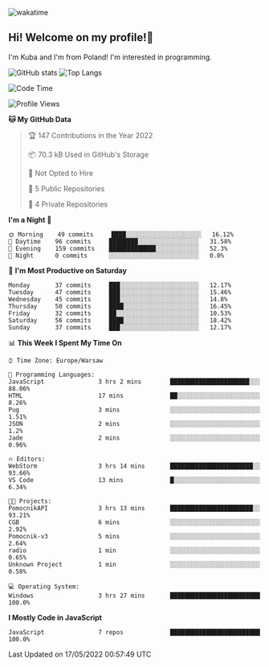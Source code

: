![wakatime](https://wakatime.com/badge/user/29588d82-8771-4fcd-a301-6a9b9976125e.svg)
## Hi! Welcome on my profile!👋
I'm Kuba and I'm from Poland! I'm interested in programming.

![GitHub stats](https://github-readme-stats.vercel.app/api?username=xKubsoneQ&show_icons=true&theme=dark)
![Top Langs](https://github-readme-stats.vercel.app/api/top-langs/?username=xKubsoneQ&theme=dark)

<!--START_SECTION:waka-->
![Code Time](http://img.shields.io/badge/Code%20Time-0%20secs-blue)

![Profile Views](http://img.shields.io/badge/Profile%20Views-4-blue)

**🐱 My GitHub Data** 

> 🏆 147 Contributions in the Year 2022
 > 
> 📦 70.3 kB Used in GitHub's Storage 
 > 
> 🚫 Not Opted to Hire
 > 
> 📜 5 Public Repositories 
 > 
> 🔑 4 Private Repositories  
 > 
**I'm a Night 🦉** 

```text
🌞 Morning    49 commits     ████░░░░░░░░░░░░░░░░░░░░░   16.12% 
🌆 Daytime    96 commits     ████████░░░░░░░░░░░░░░░░░   31.58% 
🌃 Evening    159 commits    █████████████░░░░░░░░░░░░   52.3% 
🌙 Night      0 commits      ░░░░░░░░░░░░░░░░░░░░░░░░░   0.0%

```
📅 **I'm Most Productive on Saturday** 

```text
Monday       37 commits     ███░░░░░░░░░░░░░░░░░░░░░░   12.17% 
Tuesday      47 commits     ███░░░░░░░░░░░░░░░░░░░░░░   15.46% 
Wednesday    45 commits     ███░░░░░░░░░░░░░░░░░░░░░░   14.8% 
Thursday     50 commits     ████░░░░░░░░░░░░░░░░░░░░░   16.45% 
Friday       32 commits     ██░░░░░░░░░░░░░░░░░░░░░░░   10.53% 
Saturday     56 commits     ████░░░░░░░░░░░░░░░░░░░░░   18.42% 
Sunday       37 commits     ███░░░░░░░░░░░░░░░░░░░░░░   12.17%

```


📊 **This Week I Spent My Time On** 

```text
⌚︎ Time Zone: Europe/Warsaw

💬 Programming Languages: 
JavaScript               3 hrs 2 mins        ██████████████████████░░░   88.06% 
HTML                     17 mins             ██░░░░░░░░░░░░░░░░░░░░░░░   8.26% 
Pug                      3 mins              ░░░░░░░░░░░░░░░░░░░░░░░░░   1.51% 
JSON                     2 mins              ░░░░░░░░░░░░░░░░░░░░░░░░░   1.2% 
Jade                     2 mins              ░░░░░░░░░░░░░░░░░░░░░░░░░   0.96%

🔥 Editors: 
WebStorm                 3 hrs 14 mins       ███████████████████████░░   93.66% 
VS Code                  13 mins             █░░░░░░░░░░░░░░░░░░░░░░░░   6.34%

🐱‍💻 Projects: 
PomocnikAPI              3 hrs 13 mins       ███████████████████████░░   93.21% 
CGB                      6 mins              ░░░░░░░░░░░░░░░░░░░░░░░░░   2.92% 
Pomocnik-v3              5 mins              ░░░░░░░░░░░░░░░░░░░░░░░░░   2.64% 
radio                    1 min               ░░░░░░░░░░░░░░░░░░░░░░░░░   0.65% 
Unknown Project          1 min               ░░░░░░░░░░░░░░░░░░░░░░░░░   0.58%

💻 Operating System: 
Windows                  3 hrs 27 mins       █████████████████████████   100.0%

```

**I Mostly Code in JavaScript** 

```text
JavaScript               7 repos             █████████████████████████   100.0%

```



 Last Updated on 17/05/2022 00:57:49 UTC
<!--END_SECTION:waka-->
